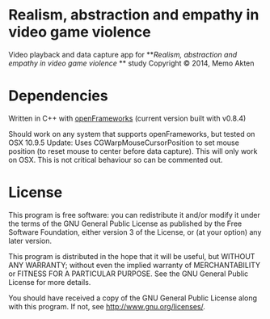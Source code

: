 # Realism, abstraction and empathy in video game violence 
Video playback and data capture app for ***Realism, abstraction and empathy in video game violence* ** study
Copyright © 2014, Memo Akten



# Dependencies
Written in C++ with [openFrameworks](http://openframeworks.cc)
(current version built with v0.8.4)

Should work on any system that supports openFrameworks, but tested on OSX 10.9.5
Update: Uses CGWarpMouseCursorPosition to set mouse position (to reset mouse to center before data capture). This will only work on OSX. This is not critical behaviour so can be commented out.



# License
This program is free software: you can redistribute it and/or modify
it under the terms of the GNU General Public License as published by
the Free Software Foundation, either version 3 of the License, or
(at your option) any later version.

This program is distributed in the hope that it will be useful,
but WITHOUT ANY WARRANTY; without even the implied warranty of
MERCHANTABILITY or FITNESS FOR A PARTICULAR PURPOSE.  See the
GNU General Public License for more details.

You should have received a copy of the GNU General Public License
along with this program.  If not, see <http://www.gnu.org/licenses/>.